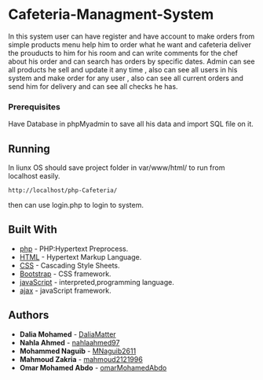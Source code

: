 # Cafeteria-Managment-System

In this system user can have register and have account to make orders from simple products menu help him to order what he want and cafeteria deliver the prouducts to him for his room and can write comments for the chef about his order and can search has orders by specific dates. Admin can see all products he sell and update it any time , also can see all users in his system and make order for any user , also can see all current orders and send him for delivery and can see all checks he has.

### Prerequisites

Have Database in phpMyadmin to save all his data and import SQL file on it. 

## Running

In liunx OS should save project folder in var/www/html/ to run from localhost easily.

```
http://localhost/php-Cafeteria/
```
then can use login.php to login to system.

## Built With

* [php](https://www.php.net/docs.php) - PHP:Hypertext Preprocess.
* [HTML](https://html.com/) - Hypertext Markup Language.
* [CSS](https://devdocs.io/css/) - Cascading Style Sheets.
* [Bootstrap](https://getbootstrap.com/) - CSS framework.
* [javaScript](https://javascript.info) - interpreted,programming language.
* [ajax](https://api.jquery.com/jquery.ajax/) - javaScript framework.

## Authors

* **Dalia Mohamed** - [DaliaMatter](https://github.com/DaliaMatter)
* **Nahla Ahmed** - [nahlaahmed97](https://github.com/nahlaahmed97)
* **Mohammed Naguib** - [MNaguib2611](https://github.com/MNaguib2611)
* **Mahmoud Zakria** - [mahmoud2121996](https://github.com/mahmoud2121996)
* **Omar Mohamed Abdo** - [omarMohamedAbdo](https://github.com/omarMohamedAbdo)

